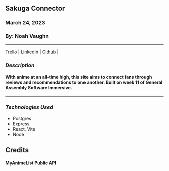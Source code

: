 ## Sakuga Connector

### **March 24, 2023**

### By: Noah Vaughn

---

[Trello](https://trello.com/b/rgqwszKz/anime)
|
[LinkedIn](https://www.linkedin.com/in/noahvaughn/)
|
[Github](https://github.com/noahdvaughn)
|

### **_Description_**

#### With anime at an all-time high, this site aims to connect fans through reviews and recommendations to one another. Built on week 11 of General Assembly Software Immersive.

####

---

### **_*Technologies Used*_**

- Postgres
- Express
- React, Vite
- Node

## **Credits**

#### MyAnimeList Public API
